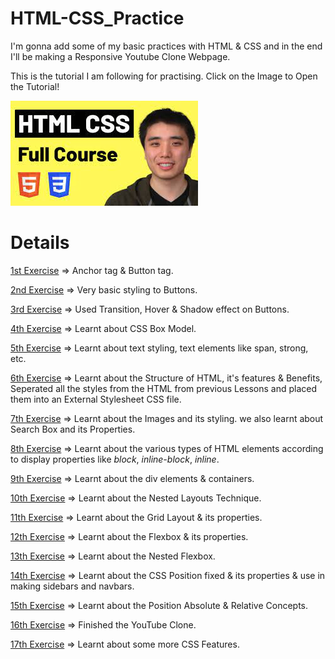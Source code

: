 # HTML-CSS_Practice

I'm gonna add some of my basic practices with HTML & CSS and in the end I'll be making a Responsive Youtube Clone Webpage.

This is the tutorial I am following for practising. Click on the Image to Open the Tutorial!

[![HTML_CSS_PRACTICE](thumbnails/course-thumbnail.jpg)](https://www.youtube.com/watch?v=G3e-cpL7ofc)

# Details

[1st Exercise](https://github.com/git-ritesh/HTML-CSS_Practice/tree/master/intro-to-html/Lesson%201) => Anchor tag & Button tag.

[2nd Exercise](https://github.com/git-ritesh/HTML-CSS_Practice/tree/master/intro-to-html/Lesson%202) => Very basic styling to Buttons.

[3rd Exercise](https://github.com/git-ritesh/HTML-CSS_Practice/tree/master/intro-to-html/Lesson%203) => Used Transition, Hover & Shadow effect on Buttons.

[4th Exercise](https://github.com/git-ritesh/HTML-CSS_Practice/tree/master/intro-to-html/Lesson%204) => Learnt about CSS Box Model.

[5th Exercise](https://github.com/git-ritesh/HTML-CSS_Practice/tree/master/intro-to-html/Lesson%205) => Learnt about text styling, text elements like span, strong, etc.

[6th Exercise](https://github.com/git-ritesh/HTML-CSS_Practice/tree/master/intro-to-html/Lesson%206) => Learnt about the Structure of HTML, it's features & Benefits, Seperated all the styles from the HTML from previous Lessons and placed them into an External Stylesheet CSS file.

[7th Exercise](https://github.com/git-ritesh/HTML-CSS_Practice/tree/master/intro-to-html/Lesson%207) => Learnt about the Images and its styling. we also learnt about Search Box and its Properties.

[8th Exercise](https://github.com/git-ritesh/HTML-CSS_Practice/tree/master/intro-to-html/Lesson%208) => Learnt about the various types of HTML elements according to display properties like _block_, _inline-block_, _inline_.

[9th Exercise](https://github.com/git-ritesh/HTML-CSS_Practice/tree/master/intro-to-html/Lesson%2009) => Learnt about the div elements & containers.

[10th Exercise](https://github.com/git-ritesh/HTML-CSS_Practice/tree/master/intro-to-html/Lesson%2010) => Learnt about the Nested Layouts Technique.

[11th Exercise](https://github.com/git-ritesh/HTML-CSS_Practice/tree/master/intro-to-html/Lesson%2011) => Learnt about the Grid Layout & its properties.

[12th Exercise](https://github.com/git-ritesh/HTML-CSS_Practice/tree/master/intro-to-html/Lesson%2012) => Learnt about the Flexbox & its properties.

[13th Exercise](https://github.com/git-ritesh/HTML-CSS_Practice/tree/master/intro-to-html/Lesson%2013) => Learnt about the Nested Flexbox.

[14th Exercise](https://github.com/git-ritesh/HTML-CSS_Practice/tree/master/intro-to-html/Lesson%2014) => Learnt about the CSS Position fixed & its properties & use in making sidebars and navbars.

[15th Exercise](https://github.com/git-ritesh/HTML-CSS_Practice/tree/master/intro-to-html/Lesson%2015) => Learnt about the Position Absolute & Relative Concepts.

[16th Exercise](https://github.com/git-ritesh/HTML-CSS_Practice/tree/master/intro-to-html/Lesson%2016) => Finished the YouTube Clone. 

[17th Exercise](https://github.com/git-ritesh/HTML-CSS_Practice/tree/master/intro-to-html/Lesson%2017) => Learnt about some more CSS Features. 
